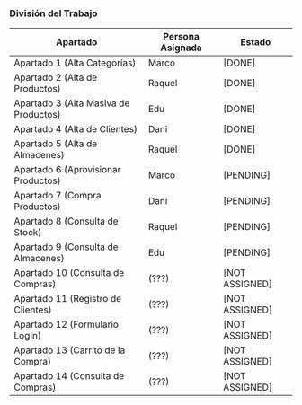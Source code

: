 ### División del Trabajo

| Apartado                               | Persona Asignada | Estado         |
|----------------------------------------|------------------|----------------|
| Apartado 1  (Alta Categorías)          | Marco            | [DONE]         |
| Apartado 2  (Alta de Productos)        | Raquel           | [DONE]         |
| Apartado 3  (Alta Masiva de Productos) | Edu              | [DONE]         |
| Apartado 4  (Alta de Clientes)         | Dani             | [DONE]         |
| Apartado 5  (Alta de Almacenes)        | Raquel           | [DONE]         |
| Apartado 6  (Aprovisionar Productos)   | Marco            | [PENDING]      |
| Apartado 7  (Compra Productos)         | Dani             | [PENDING]      |
| Apartado 8  (Consulta de Stock)        | Raquel           | [PENDING]      |
| Apartado 9  (Consulta de Almacenes)    | Edu              | [PENDING]      |
| Apartado 10 (Consulta de Compras)      | (???)            | [NOT ASSIGNED] |
| Apartado 11 (Registro de Clientes)     | (???)            | [NOT ASSIGNED] |
| Apartado 12 (Formulario LogIn)         | (???)            | [NOT ASSIGNED] |
| Apartado 13 (Carrito de la Compra)     | (???)            | [NOT ASSIGNED] |
| Apartado 14 (Consulta de Compras)      | (???)            | [NOT ASSIGNED] |
